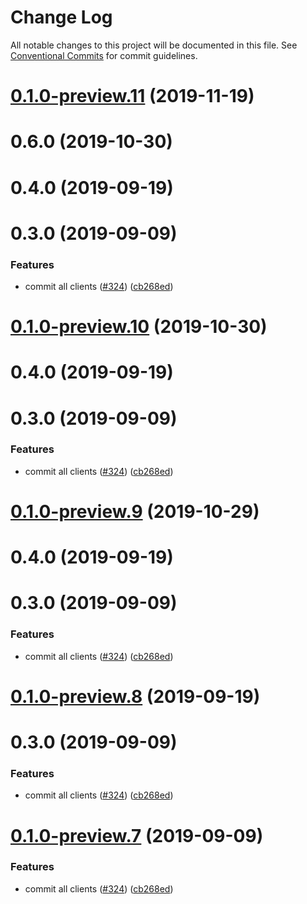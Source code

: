 # Change Log

All notable changes to this project will be documented in this file.
See [Conventional Commits](https://conventionalcommits.org) for commit guidelines.

# [0.1.0-preview.11](https://github.com/aws/aws-sdk-js-v3/compare/@aws-sdk/client-xray-node@0.1.0-preview.4...@aws-sdk/client-xray-node@0.1.0-preview.11) (2019-11-19)



# 0.6.0 (2019-10-30)



# 0.4.0 (2019-09-19)



# 0.3.0 (2019-09-09)


### Features

* commit all clients ([#324](https://github.com/aws/aws-sdk-js-v3/issues/324)) ([cb268ed](https://github.com/aws/aws-sdk-js-v3/commit/cb268ed))





# [0.1.0-preview.10](https://github.com/aws/aws-sdk-js-v3/compare/@aws-sdk/client-xray-node@0.1.0-preview.4...@aws-sdk/client-xray-node@0.1.0-preview.10) (2019-10-30)



# 0.4.0 (2019-09-19)



# 0.3.0 (2019-09-09)


### Features

* commit all clients ([#324](https://github.com/aws/aws-sdk-js-v3/issues/324)) ([cb268ed](https://github.com/aws/aws-sdk-js-v3/commit/cb268ed))





# [0.1.0-preview.9](https://github.com/aws/aws-sdk-js-v3/compare/@aws-sdk/client-xray-node@0.1.0-preview.4...@aws-sdk/client-xray-node@0.1.0-preview.9) (2019-10-29)



# 0.4.0 (2019-09-19)



# 0.3.0 (2019-09-09)


### Features

* commit all clients ([#324](https://github.com/aws/aws-sdk-js-v3/issues/324)) ([cb268ed](https://github.com/aws/aws-sdk-js-v3/commit/cb268ed))





# [0.1.0-preview.8](https://github.com/aws/aws-sdk-js-v3/compare/@aws-sdk/client-xray-node@0.1.0-preview.4...@aws-sdk/client-xray-node@0.1.0-preview.8) (2019-09-19)



# 0.3.0 (2019-09-09)


### Features

* commit all clients ([#324](https://github.com/aws/aws-sdk-js-v3/issues/324)) ([cb268ed](https://github.com/aws/aws-sdk-js-v3/commit/cb268ed))





# [0.1.0-preview.7](https://github.com/aws/aws-sdk-js-v3/compare/@aws-sdk/client-xray-node@0.1.0-preview.4...@aws-sdk/client-xray-node@0.1.0-preview.7) (2019-09-09)


### Features

* commit all clients ([#324](https://github.com/aws/aws-sdk-js-v3/issues/324)) ([cb268ed](https://github.com/aws/aws-sdk-js-v3/commit/cb268ed))
